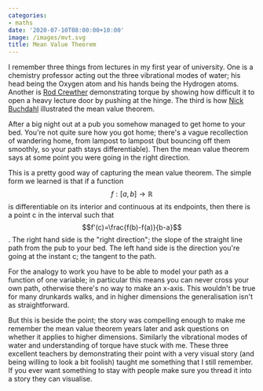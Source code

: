 ```yaml
---
categories:
- maths
date: '2020-07-10T08:00:00+10:00'
image: /images/mvt.svg
title: Mean Value Theorem
---
```


I remember three things from lectures in my first year of university.
One is a chemistry professor acting out the three vibrational modes of water; his head being the Oxygen atom and his hands being the Hydrogen atoms.
Another is [Rod Crewther](https://en.wikipedia.org/wiki/Rod_Crewther) demonstrating torque by showing how difficult it to open a heavy lecture door by pushing at the hinge.
The third is how [Nick Buchdahl](http://www.maths.adelaide.edu.au/people/nicholas.buchdahl) illustrated the mean value theorem.

After a big night out at a pub you somehow managed to get home to your bed.
You're not quite sure how you got home; there's a vague recollection of wandering home, from lampost to lampost (but bouncing off them smoothly, so your path stays differentiable).
Then the mean value theorem says at some point you were going in the right direction.

This is a pretty good way of capturing the mean value theorem.
The simple form we learned is that if a function $$f:[a,b]\to\mathbb{R}$$ is differentiable on its interior and continuous at its endpoints, then there is a point c in the interval such that $$f'(c)=\frac{f(b)-f(a)}{b-a}$$.
The right hand side is the "right direction"; the slope of the straight line path from the pub to your bed.
The left hand side is the direction you're going at the instant c; the tangent to the path.

For the analogy to work you have to be able to model your path as a function of one variable; in particular this means you can never cross your own path, otherwise there's no way to make an x-axis.
This wouldn't be true for many drunkards walks, and in higher dimensions the generalisation isn't as straightforward.

But this is beside the point; the story was compelling enough to make me remember the mean value theorem years later and ask questions on whether it applies to higher dimensions.
Similarly the vibrational modes of water and understanding of torque have stuck with me.
These three excellent teachers by demonstrating their point with a very visual story (and being willing to look a bit foolish) taught me something that I still remember.
If you ever want something to stay with people make sure you thread it into a story they can visualise.